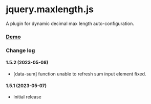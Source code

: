 # jquery.maxlength.js
A plugin for dynamic decimal max length auto-configuration.

### [Demo](https://codepen.io/scintilla_0/pen/MWPQJWv)

### Change log
#### 1.5.2 (2023-05-08)
*	[data-sum] function unable to refresh sum input element fixed.


#### 1.5.1 (2023-05-07)
*	Initial release
